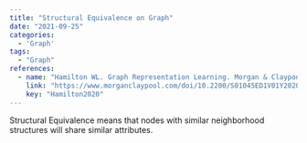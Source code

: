 ```yaml
---
title: "Structural Equivalence on Graph"
date: "2021-09-25"
categories:
  - 'Graph'
tags:
  - "Graph"
references:
  - name: "Hamilton WL. Graph Representation Learning. Morgan & Claypool Publishers; 2020. pp. 1–159. doi:10.2200/S01045ED1V01Y202009AIM046"
    link: "https://www.morganclaypool.com/doi/10.2200/S01045ED1V01Y202009AIM046"
    key: "Hamilton2020"
---
```



Structural Equivalence means that nodes with similar neighborhood structures will share similar attributes.